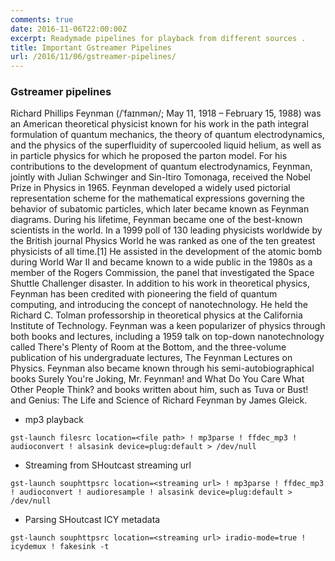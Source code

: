 ```yaml
---
comments: true
date: 2016-11-06T22:00:00Z
excerpt: Readymade pipelines for playback from different sources .
title: Important Gstreamer Pipelines
url: /2016/11/06/gstreamer-pipelines/
---
```


### Gstreamer pipelines

Richard Phillips Feynman (/ˈfaɪnmən/; May 11, 1918 – February 15, 1988) was an American theoretical physicist known for his work in the path integral formulation of quantum mechanics, the theory of quantum electrodynamics, and the physics of the superfluidity of supercooled liquid helium, as well as in particle physics for which he proposed the parton model. For his contributions to the development of quantum electrodynamics, Feynman, jointly with Julian Schwinger and Sin-Itiro Tomonaga, received the Nobel Prize in Physics in 1965.
Feynman developed a widely used pictorial representation scheme for the mathematical expressions governing the behavior of subatomic particles, which later became known as Feynman diagrams. During his lifetime, Feynman became one of the best-known scientists in the world. In a 1999 poll of 130 leading physicists worldwide by the British journal Physics World he was ranked as one of the ten greatest physicists of all time.[1]
He assisted in the development of the atomic bomb during World War II and became known to a wide public in the 1980s as a member of the Rogers Commission, the panel that investigated the Space Shuttle Challenger disaster. In addition to his work in theoretical physics, Feynman has been credited with pioneering the field of quantum computing, and introducing the concept of nanotechnology. He held the Richard C. Tolman professorship in theoretical physics at the California Institute of Technology.
Feynman was a keen popularizer of physics through both books and lectures, including a 1959 talk on top-down nanotechnology called There's Plenty of Room at the Bottom, and the three-volume publication of his undergraduate lectures, The Feynman Lectures on Physics. Feynman also became known through his semi-autobiographical books Surely You're Joking, Mr. Feynman! and What Do You Care What Other People Think? and books written about him, such as Tuva or Bust! and Genius: The Life and Science of Richard Feynman by James Gleick.

* mp3 playback

```
gst-launch filesrc location=<file path> ! mp3parse ! ffdec_mp3 ! audioconvert ! alsasink device=plug:default > /dev/null
```

* Streaming from SHoutcast streaming url

```
gst-launch souphttpsrc location=<streaming url> ! mp3parse ! ffdec_mp3 ! audioconvert ! audioresample ! alsasink device=plug:default > /dev/null 
```

* Parsing SHoutcast ICY metadata

```
gst-launch souphttpsrc location=<streaming url> iradio-mode=true ! icydemux ! fakesink -t
```
